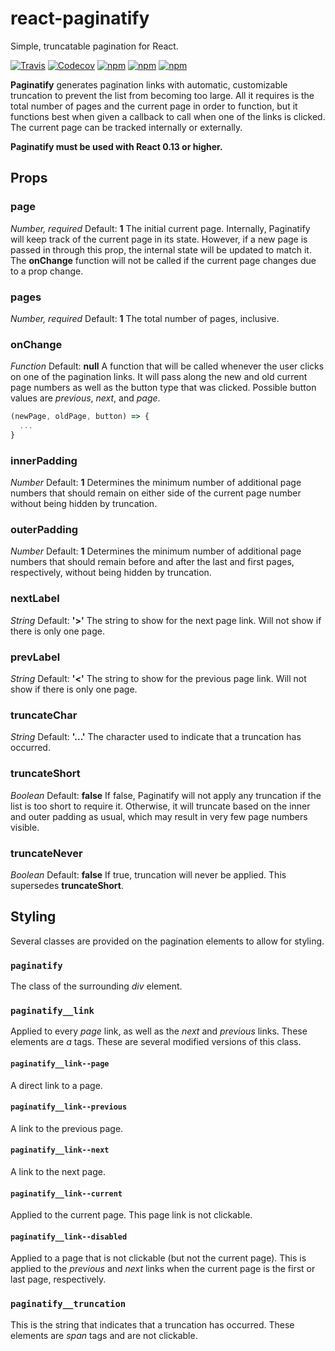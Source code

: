 # react-paginatify
Simple, truncatable pagination for React.

[![Travis](https://img.shields.io/travis/bsokol/react-paginatify.svg?https://travis-ci.org/briansokol/react-paginatify.svg?branch=master&style=flat-square)](https://travis-ci.org/briansokol/react-paginatify)
[![Codecov](https://img.shields.io/codecov/c/github/briansokol/react-paginatify/master.svg?style=flat-square)](https://codecov.io/github/briansokol/react-paginatify?branch=master)
[![npm](https://img.shields.io/npm/dt/react-paginatify.svg)](https://www.npmjs.com/package/react-paginatify)
[![npm](https://img.shields.io/npm/v/react-paginatify.svg?style=flat-square)](https://www.npmjs.com/package/react-paginatify)
[![npm](https://img.shields.io/npm/l/react-paginatify.svg?style=flat-square)](https://www.npmjs.com/package/react-paginatify)

**Paginatify** generates pagination links with automatic, customizable truncation to prevent the list from becoming too large. All it requires is the total number of pages and the current page in order to function, but it functions best when given a callback to call when one of the links is clicked. The current page can be tracked internally or externally.

**Paginatify must be used with React 0.13 or higher.**

## Props

### page
*Number, required*
Default: **1**
The initial current page. Internally, Paginatify will keep track of the current page in its state. However, if a new page is passed in through this prop, the internal state will be updated to match it. The **onChange** function will not be called if the current page changes due to a prop change.

### pages
*Number, required*
Default: **1**
The total number of pages, inclusive.

### onChange
*Function*
Default: **null**
A function that will be called whenever the user clicks on one of the pagination links. It will pass along the new and old current page numbers as well as the button type that was clicked. Possible button values are *previous*, *next*, and *page*.
```javascript
(newPage, oldPage, button) => {
  ...
}
```

### innerPadding
*Number*
Default: **1**
Determines the minimum number of additional page numbers that should remain on either side of the current page number without being hidden by truncation.

### outerPadding
*Number*
Default: **1**
Determines the minimum number of additional page numbers that should remain before and after the last and first pages, respectively, without being hidden by truncation.

### nextLabel
*String*
Default: **'>'**
The string to show for the next page link. Will not show if there is only one page.

### prevLabel
*String*
Default: **'<'**
The string to show for the previous page link. Will not show if there is only one page.

### truncateChar
*String*
Default: **'…'**
The character used to indicate that a truncation has occurred.

### truncateShort
*Boolean*
Default: **false**
If false, Paginatify will not apply any truncation if the list is too short to require it. Otherwise, it will truncate based on the inner and outer padding as usual, which may result in very few page numbers visible.

### truncateNever
*Boolean*
Default: **false**
If true, truncation will never be applied. This supersedes **truncateShort**.

## Styling

Several classes are provided on the pagination elements to allow for styling.

### `paginatify`
The class of the surrounding *div* element.

### `paginatify__link`
Applied to every *page* link, as well as the *next* and *previous* links. These elements are *a* tags. These are several modified versions of this class.

#### `paginatify__link--page`
A direct link to a page.

#### `paginatify__link--previous`
A link to the previous page.

#### `paginatify__link--next`
A link to the next page.

#### `paginatify__link--current`
Applied to the current page. This page link is not clickable.

#### `paginatify__link--disabled`
Applied to a page that is not clickable (but not the current page). This is applied to the *previous* and *next* links when the current page is the first or last page, respectively.

### `paginatify__truncation`
This is the string that indicates that a truncation has occurred. These elements are *span* tags and are not clickable.